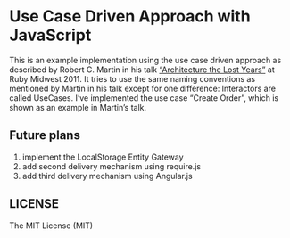 Use Case Driven Approach with JavaScript
========================================

This is an example implementation using the use case driven approach as described by Robert C. Martin in his talk [“Architecture the Lost Years”](http://www.youtube.com/watch?v=WpkDN78P884) at Ruby Midwest 2011. It tries to use the same naming conventions as mentioned by Martin in his talk except for one difference: Interactors are called UseCases. I’ve implemented the use case “Create Order”, which is shown as an example in Martin’s talk.


Future plans
------------

1. implement the LocalStorage Entity Gateway
2. add second delivery mechanism using require.js
3. add third delivery mechanism using Angular.js


LICENSE
-------

The MIT License (MIT)
